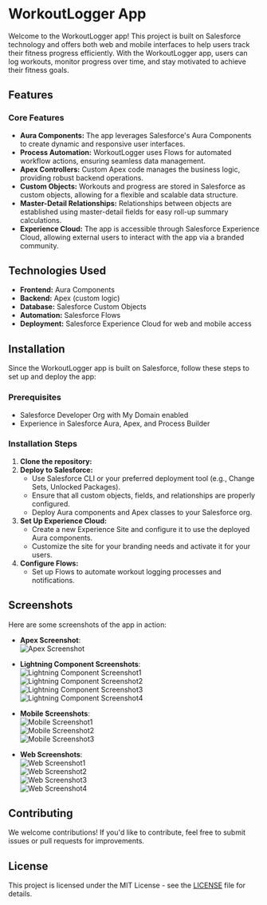 
# WorkoutLogger App

Welcome to the WorkoutLogger app! This project is built on Salesforce technology and offers both web and mobile interfaces to help users track their fitness progress efficiently. With the WorkoutLogger app, users can log workouts, monitor progress over time, and stay motivated to achieve their fitness goals.

## Features

### Core Features
- **Aura Components:** The app leverages Salesforce's Aura Components to create dynamic and responsive user interfaces.
- **Process Automation:** WorkoutLogger uses Flows for automated workflow actions, ensuring seamless data management.
- **Apex Controllers:** Custom Apex code manages the business logic, providing robust backend operations.
- **Custom Objects:** Workouts and progress are stored in Salesforce as custom objects, allowing for a flexible and scalable data structure.
- **Master-Detail Relationships:** Relationships between objects are established using master-detail fields for easy roll-up summary calculations.
- **Experience Cloud:** The app is accessible through Salesforce Experience Cloud, allowing external users to interact with the app via a branded community.

## Technologies Used
- **Frontend:** Aura Components
- **Backend:** Apex (custom logic)
- **Database:** Salesforce Custom Objects
- **Automation:** Salesforce Flows
- **Deployment:** Salesforce Experience Cloud for web and mobile access

## Installation

Since the WorkoutLogger app is built on Salesforce, follow these steps to set up and deploy the app:

### Prerequisites
- Salesforce Developer Org with My Domain enabled
- Experience in Salesforce Aura, Apex, and Process Builder

### Installation Steps
1. **Clone the repository:**
2. **Deploy to Salesforce:**
   - Use Salesforce CLI or your preferred deployment tool (e.g., Change Sets, Unlocked Packages).
   - Ensure that all custom objects, fields, and relationships are properly configured.
   - Deploy Aura components and Apex classes to your Salesforce org.
3. **Set Up Experience Cloud:**
   - Create a new Experience Site and configure it to use the deployed Aura components.
   - Customize the site for your branding needs and activate it for your users.
4. **Configure Flows:**
   - Set up Flows to automate workout logging processes and notifications.

## Screenshots

Here are some screenshots of the app in action:

- **Apex Screenshot**:  
  ![Apex Screenshot](SalesforceWorkoutLoggerApp/Apex-Screenshot1.png)

- **Lightning Component Screenshots**:  
  ![Lightning Component Screenshot1](SalesforceWorkoutLoggerApp/LightningComponent-Screenshot1.png)  
  ![Lightning Component Screenshot2](SalesforceWorkoutLoggerApp/LightningComponent-Screenshot2.png)  
  ![Lightning Component Screenshot3](SalesforceWorkoutLoggerApp/LightningComponent-Screenshot3.png)  
  ![Lightning Component Screenshot4](SalesforceWorkoutLoggerApp/LightningComponent-Screenshot4.png)

- **Mobile Screenshots**:  
  ![Mobile Screenshot1](SalesforceWorkoutLoggerApp/Mobile-Screenshot1.png)  
  ![Mobile Screenshot2](SalesforceWorkoutLoggerApp/Mobile-Screenshot2.png)  
  ![Mobile Screenshot3](SalesforceWorkoutLoggerApp/Mobile-Screenshot3.png)

- **Web Screenshots**:  
  ![Web Screenshot1](SalesforceWorkoutLoggerApp/Web-Screenshot1.png)  
  ![Web Screenshot2](SalesforceWorkoutLoggerApp/Web-Screenshot2.png)  
  ![Web Screenshot3](SalesforceWorkoutLoggerApp/Web-Screenshot3.png)  
  ![Web Screenshot4](SalesforceWorkoutLoggerApp/Web-Screenshot4.png)

## Contributing
We welcome contributions! If you'd like to contribute, feel free to submit issues or pull requests for improvements.

## License
This project is licensed under the MIT License - see the [LICENSE](LICENSE) file for details.
